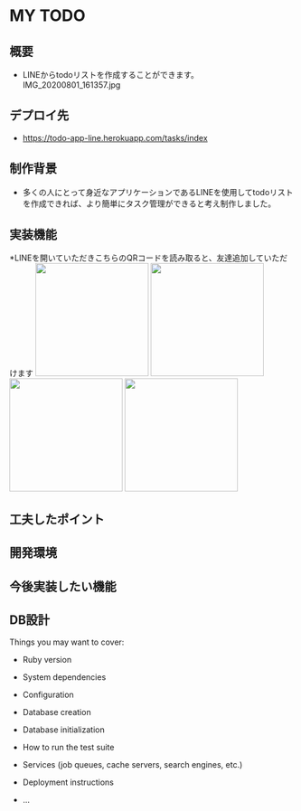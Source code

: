 # MY TODO

## 概要
* LINEからtodoリストを作成することができます。IMG_20200801_161357.jpg


## デプロイ先
* https://todo-app-line.herokuapp.com/tasks/index

## 制作背景
* 多くの人にとって身近なアプリケーションであるLINEを使用してtodoリストを作成できれば、より簡単にタスク管理ができると考え制作しました。 

## 実装機能
*LINEを開いていただきこちらのQRコードを読み取ると、友達追加していただけます
<img src = "https://user-images.githubusercontent.com/66289281/89097198-cb65bc80-d417-11ea-9f1b-2781416dfce1.png" width= "200px;" />
<img src = "https://user-images.githubusercontent.com/66289281/89096737-b71fc080-d413-11ea-8cfb-62ce5acb362e.jpg" width= "200px;" />
<img src = "https://user-images.githubusercontent.com/66289281/89096733-a96a3b00-d413-11ea-8b72-b6a4bb000ad7.jpg" width= "200px;" />
<img src = "https://user-images.githubusercontent.com/66289281/89096691-745de880-d413-11ea-87d4-27c6a223e18d.jpg" width= "200px;" />

## 工夫したポイント

## 開発環境

## 今後実装したい機能

## DB設計
Things you may want to cover:

* Ruby version

* System dependencies

* Configuration

* Database creation

* Database initialization

* How to run the test suite

* Services (job queues, cache servers, search engines, etc.)

* Deployment instructions

* ...
